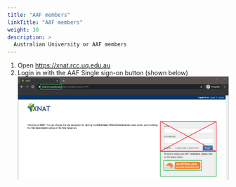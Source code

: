 ```yaml
---
title: "AAF members"
linkTitle: "AAF members"
weight: 30
description: >
  Australian University or AAF members
---
```


1. Open https://xnat.rcc.uq.edu.au
2. Login in with the AAF Single sign-on button (shown below)
![text](xnat-aaf-login-page.png)
